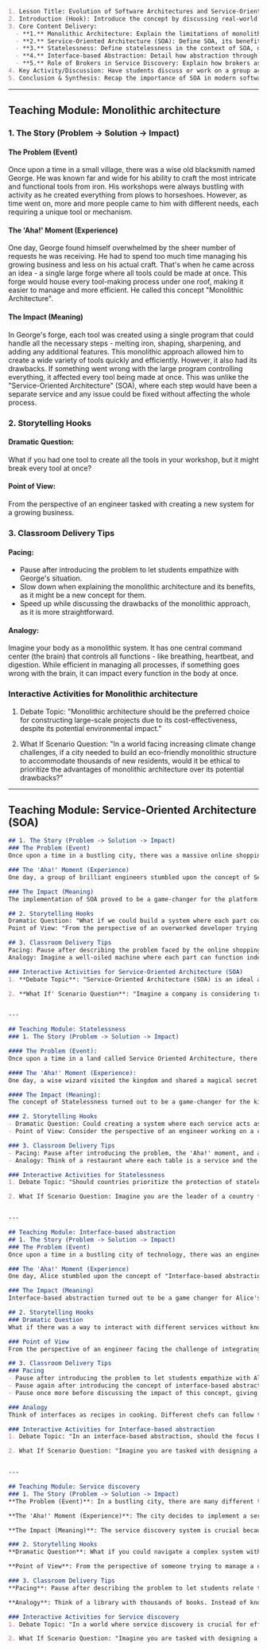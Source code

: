  ```markdown
1. Lesson Title: Evolution of Software Architectures and Service-Oriented Architecture (SOA)
2. Introduction (Hook): Introduce the concept by discussing real-world examples where service-oriented architecture is used or has been transitioned to, such as in banking or e-commerce systems.
3. Core Content Delivery: 
   - **1.** Monolithic Architecture: Explain the limitations of monolithic architectures, emphasizing on scalability and maintainability issues.
   - **2.** Service-Oriented Architecture (SOA): Define SOA, its benefits and differences from monolithic architecture, with examples.
   - **3.** Statelessness: Define statelessness in the context of SOA, discussing why it's crucial for scalability and flexibility.
   - **4.** Interface-based Abstraction: Detail how abstraction through interfaces helps decouple services and promotes modularity.
   - **5.** Role of Brokers in Service Discovery: Explain how brokers assist in locating and connecting to appropriate services within an SOA system.
4. Key Activity/Discussion: Have students discuss or work on a group activity, simulating the transition from monolithic architecture to SOA using a simple case study.
5. Conclusion & Synthesis: Recap the importance of SOA in modern software development, its advantages over monolithic architectures, and how it meets the demands of evolving applications.
```


---

## Teaching Module: Monolithic architecture
 ### 1. The Story (Problem -> Solution -> Impact)
#### The Problem (Event)
Once upon a time in a small village, there was a wise old blacksmith named George. He was known far and wide for his ability to craft the most intricate and functional tools from iron. His workshops were always bustling with activity as he created everything from plows to horseshoes. However, as time went on, more and more people came to him with different needs, each requiring a unique tool or mechanism.

#### The 'Aha!' Moment (Experience)
One day, George found himself overwhelmed by the sheer number of requests he was receiving. He had to spend too much time managing his growing business and less on his actual craft. That's when he came across an idea - a single large forge where all tools could be made at once. This forge would house every tool-making process under one roof, making it easier to manage and more efficient. He called this concept "Monolithic Architecture".

#### The Impact (Meaning)
In George's forge, each tool was created using a single program that could handle all the necessary steps - melting iron, shaping, sharpening, and adding any additional features. This monolithic approach allowed him to create a wide variety of tools quickly and efficiently. However, it also had its drawbacks. If something went wrong with the large program controlling everything, it affected every tool being made at once. This was unlike the "Service-Oriented Architecture" (SOA), where each step would have been a separate service and any issue could be fixed without affecting the whole process.

### 2. Storytelling Hooks
#### Dramatic Question:
What if you had one tool to create all the tools in your workshop, but it might break every tool at once?

#### Point of View:
From the perspective of an engineer tasked with creating a new system for a growing business.

### 3. Classroom Delivery Tips
#### Pacing:
- Pause after introducing the problem to let students empathize with George's situation.
- Slow down when explaining the monolithic architecture and its benefits, as it might be a new concept for them.
- Speed up while discussing the drawbacks of the monolithic approach, as it is more straightforward.

#### Analogy:
Imagine your body as a monolithic system. It has one central command center (the brain) that controls all functions - like breathing, heartbeat, and digestion. While efficient in managing all processes, if something goes wrong with the brain, it can impact every function in the body at once.

### Interactive Activities for Monolithic architecture
 1. Debate Topic: "Monolithic architecture should be the preferred choice for constructing large-scale projects due to its cost-effectiveness, despite its potential environmental impact."

2. What If Scenario Question: "In a world facing increasing climate change challenges, if a city needed to build an eco-friendly monolithic structure to accommodate thousands of new residents, would it be ethical to prioritize the advantages of monolithic architecture over its potential drawbacks?"


---

## Teaching Module: Service-Oriented Architecture (SOA)
 ```markdown
## 1. The Story (Problem -> Solution -> Impact)
### The Problem (Event)
Once upon a time in a bustling city, there was a massive online shopping platform that struggled to manage its rapidly growing user base. As the number of customers increased, so did the complexity of the platform's operations. It became harder and harder for developers to make changes without causing disruptions across the entire system.

### The 'Aha!' Moment (Experience)
One day, a group of brilliant engineers stumbled upon the concept of Service-Oriented Architecture (SOA). They realized that if they divided the large application into smaller, separate services, each with its own specific function, it would be much easier to manage and scale. These services would communicate through standard interfaces, making them more flexible and modular.

### The Impact (Meaning)
The implementation of SOA proved to be a game-changer for the platform. It allowed for better collaboration among developers and made it easier to add or modify features without impacting the entire system. However, they also learned that while SOA offered many benefits, it wasn't without its challenges. Maintaining communication standards between services and coordinating changes across multiple services could be complex. Despite these trade-offs, the engineers agreed that adopting SOA was a crucial step towards creating more scalable and efficient systems.

## 2. Storytelling Hooks
Dramatic Question: "What if we could build a system where each part could evolve independently, while still working together as one cohesive unit?"
Point of View: "From the perspective of an overworked developer trying to keep up with a rapidly growing platform."

## 3. Classroom Delivery Tips
Pacing: Pause after describing the problem faced by the online shopping platform and again after introducing the concept of SOA. Ask students what they think would happen next or how the concept might help solve the problem.
Analogy: Imagine a well-oiled machine where each part can function independently while still working together as a whole. In the same way, Service-Oriented Architecture allows different parts of an application to work separately yet in harmony, making it more efficient and easier to manage.

### Interactive Activities for Service-Oriented Architecture (SOA)
 1. **Debate Topic**: "Service-Oriented Architecture (SOA) is an ideal approach for modern software development due to its modularity, interoperability, and reusability; however, critics argue that its complexity and potential for vendor lock-in can outweigh these benefits. In this debate, we will weigh the merits of SOA against its drawbacks, determining if its strengths truly justify the risks associated with its implementation."

2. **What If' Scenario Question**: "Imagine a company is considering transitioning to a Service-Oriented Architecture (SOA) for their software development process. The company's leadership believes that SOA will improve modularity, interoperability, and reusability, but the IT team is concerned about the increased complexity and potential for vendor lock-in. If this company chooses to implement an SOA, what steps can they take to mitigate these risks and ensure that the benefits of SOA outweigh its drawbacks?"


---

## Teaching Module: Statelessness
 ### 1. The Story (Problem -> Solution -> Impact)

#### The Problem (Event):
Once upon a time in a land called Service Oriented Architecture, there was a kingdom that faced a great challenge. The people were trying to build a system where different services could communicate with each other seamlessly. But every time someone tried to interact with a service, they had to know the exact state of that service. This made it really hard for anyone to scale or maintain their services without affecting others.

#### The 'Aha!' Moment (Experience):
One day, a wise wizard visited the kingdom and shared a magical secret - the concept of Statelessness. He explained that if a service could work without being affected by its state, then clients could interact with it at any time without worrying about the state. This meant that adding or removing services wouldn't impact existing clients! The people were amazed and excited to learn this powerful trick.

#### The Impact (Meaning):
The concept of Statelessness turned out to be a game-changer for the kingdom. It allowed them to build scalable and maintainable systems in their Service Oriented Architecture. By not having to worry about states, they could add or remove services without affecting existing clients, making their lives easier and their kingdom stronger. Although there might be some trade-offs, like needing more coordination between services, the benefits far outweighed them.

### 2. Storytelling Hooks
- Dramatic Question: Could creating a system where each service acts as if it has no memory actually lead to better communication and flexibility among services?
- Point of View: Consider the perspective of an engineer working on a complex system, struggling with maintaining and scaling their services.

### 3. Classroom Delivery Tips
- Pacing: Pause after introducing the problem, the 'Aha!' moment, and at the end when discussing the significance of the concept. Ask questions to engage students in the discussion.
- Analogy: Think of a restaurant where each table is a service and the patrons are the clients. If the waiters (messages) know what everyone has ordered (service state), they can serve better. But if they don't need to remember, they can focus on more customers without affecting others. This shows how Statelessness works in a relatable way.

### Interactive Activities for Statelessness
 1. Debate Topic: "Should countries prioritize the protection of stateless individuals over national security concerns?" In this debate topic, we will discuss whether statelessness should be considered a human rights issue that needs immediate attention or if it can be compromised for the sake of national security.

2. What If Scenario Question: Imagine you are the leader of a country facing an influx of stateless individuals seeking asylum. The nation's economy is struggling, and there is growing public discontent about the potential threat these individuals might pose to national security. As the leader, should you prioritize addressing the issue of statelessness or focus on maintaining national security? Justify your choice based on the strengths and weaknesses of considering statelessness in this context.


---

## Teaching Module: Interface-based abstraction
 ## 1. The Story (Problem -> Solution -> Impact)
### The Problem (Event)
Once upon a time in a bustling city of technology, there was an engineer named Alice who was working on a large-scale project. She needed to connect several different services together, each with their own unique way of communicating and performing tasks. This was causing a major headache as she had to spend countless hours figuring out how to make these services work together, which was not only time-consuming but also error-prone.

### The 'Aha!' Moment (Experience)
One day, Alice stumbled upon the concept of "Interface-based abstraction." In Service Oriented Architecture (SOA), an interface defined the contract between a client and a service, hiding the implementation details from the client. This meant that Alice could interact with multiple services without worrying about their underlying implementations. She realized that by using interfaces, she could create a flexible and maintainable system that would be easier to work with.

### The Impact (Meaning)
Interface-based abstraction turned out to be a game changer for Alice's project. It allowed her to easily switch between different implementations of the same service without affecting the rest of the system. This concept was not only important for its ease of use but also for its ability to reduce complexity and increase flexibility in the long run. While it had some trade-offs, such as potentially increasing the complexity of the system during development, the overall benefits far outweighed these drawbacks, making interface-based abstraction an indispensable tool in her arsenal.

## 2. Storytelling Hooks
### Dramatic Question
What if there was a way to interact with different services without knowing or caring about their underlying implementations?

### Point of View
From the perspective of an engineer facing the challenge of integrating multiple services with different ways of communicating and performing tasks.

## 3. Classroom Delivery Tips
### Pacing
- Pause after introducing the problem to let students empathize with Alice's situation.
- Pause again after introducing the concept of interface-based abstraction to allow time for understanding.
- Pause once more before discussing the impact of this concept, giving students a moment to reflect on its significance.

### Analogy
Think of interfaces as recipes in cooking. Different chefs can follow the same recipe and produce similar dishes without knowing exactly how the other chefs are making theirs. The interface is the recipe, and the implementation is the unique way each chef prepares the dish.

### Interactive Activities for Interface-based abstraction
 1. Debate Topic: "In an interface-based abstraction, should the focus be more on strengths or weaknesses? Discuss the potential advantages of emphasizing either aspect."

2. What If Scenario Question: "Imagine you are tasked with designing a software interface for a critical application, such as a hospital management system. Considering interface-based abstraction, would you prioritize incorporating more strengths or weaknesses? Explain your choice and justify the trade-offs involved."


---

## Teaching Module: Service discovery
 ### 1. The Story (Problem -> Solution -> Impact)
**The Problem (Event)**: In a bustling city, there are many different types of services that people need such as restaurants, hospitals, and parks. Imagine if someone needs to find the nearest hospital in an emergency. They don't know where all the hospitals are located or which one is closest to them.

**The 'Aha!' Moment (Experience)**: The city decides to implement a service discovery system. This system acts like a concierge, helping people locate the nearest hospital without needing to know its exact location. When someone asks for help, the concierge uses an advanced network of communication and navigation tools to quickly find the closest hospital and guide them there.

**The Impact (Meaning)**: The service discovery system is crucial because it enables people to find the services they need quickly and efficiently, without knowing their locations or configurations. It's like having a smart GPS that can always direct you to the nearest place you need, even if it's not in your current knowledge base.

### 2. Storytelling Hooks
**Dramatic Question**: What if you could navigate a complex system without knowing every detail, but still find exactly what you're looking for?

**Point of View**: From the perspective of someone trying to manage a complex network of services and clients.

### 3. Classroom Delivery Tips
**Pacing**: Pause after describing the problem to let students relate to the situation. Then, pause again after introducing the service discovery system to emphasize its importance. Finally, pause after discussing the impact to allow students to reflect on why this concept is crucial.

**Analogy**: Think of a library with thousands of books. Instead of knowing the exact location of each book, you have a librarian who knows all the details and can guide you to the book you need quickly and efficiently. This is similar to how service discovery works in an SOA system.

### Interactive Activities for Service discovery
 1. Debate Topic: "In a world where service discovery is crucial for efficient operations, should we prioritize the strengths of adaptability and scalability over the weaknesses of security vulnerabilities and lack of centralized control?"

2. What If Scenario Question: "Imagine you are tasked with designing a service discovery system for a large multinational corporation. The existing system has proven to be inefficient, but you must choose between two options: Option A, which provides excellent adaptability and scalability at the cost of increased security vulnerabilities and lack of centralized control; or Option B, which offers enhanced security and centralized control but might not be as adaptable or scalable. Which option would you choose and why?"